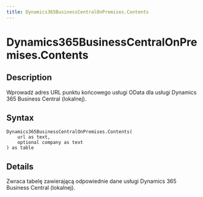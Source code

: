 ```yaml
---
title: Dynamics365BusinessCentralOnPremises.Contents
---
```


# Dynamics365BusinessCentralOnPremises.Contents


## Description

Wprowadź adres URL punktu końcowego usługi OData dla usługi Dynamics 365 Business Central (lokalnej).


## Syntax

```powerquery
Dynamics365BusinessCentralOnPremises.Contents(
    url as text,
    optional company as text
) as table
```


## Details

Zwraca tabelę zawierającą odpowiednie dane usługi Dynamics 365 Business Central (lokalnej). 


